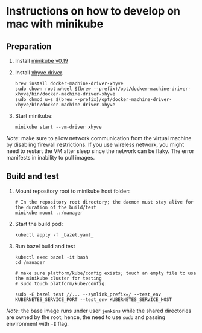 # Instructions on how to develop on mac with minikube

## Preparation

1. Install [minikube v0.19](https://github.com/kubernetes/minikube)

2. Install [xhyve driver](https://github.com/kubernetes/minikube/blob/master/docs/drivers.md#xhyve-driver).

       brew install docker-machine-driver-xhyve
       sudo chown root:wheel $(brew --prefix)/opt/docker-machine-driver-xhyve/bin/docker-machine-driver-xhyve
       sudo chmod u+s $(brew --prefix)/opt/docker-machine-driver-xhyve/bin/docker-machine-driver-xhyve

3. Start minikube:

       minikube start --vm-driver xhyve

_Note_: make sure to allow network communication from the virtual machine by
disabling firewall restrictions.  If you use wireless network, you might need
to restart the VM after sleep since the network can be flaky. The error
manifests in inability to pull images.

## Build and test

1. Mount repository root to minikube host folder:

       # In the repository root directory; the daemon must stay alive for the duration of the build/test
       minikube mount .:/manager

2. Start the build pod:

       kubectl apply -f _bazel.yaml_

3. Run bazel build and test

       kubectl exec bazel -it bash
       cd /manager

       # make sure platform/kube/config exists; touch an empty file to use the minikube cluster for testing
       # sudo touch platform/kube/config

       sudo -E bazel test //... --symlink_prefix=/ --test_env KUBERNETES_SERVICE_PORT --test_env KUBERNETES_SERVICE_HOST

_Note_: the base image runs under user `jenkins` while the shared directories
are owned by the root; hence, the need to use `sudo` and passing environment
with `-E` flag.

